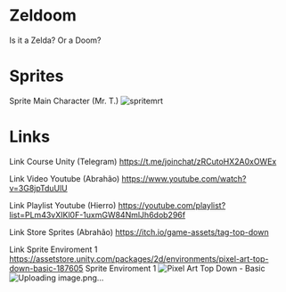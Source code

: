 # Zeldoom
Is it a Zelda? Or a Doom?

# Sprites
Sprite Main Character (Mr. T.)
![spritemrt](https://user-images.githubusercontent.com/78667060/160908980-198750b7-9d11-4281-9011-20e9c2da0c81.png)

# Links
Link Course Unity (Telegram)
https://t.me/joinchat/zRCutoHX2A0xOWEx

Link Video Youtube (Abrahão)
https://www.youtube.com/watch?v=3G8jpTduUlU

Link Playlist Youtube (Hierro)
https://youtube.com/playlist?list=PLm43vXIKl0F-1uxmGW84NmlJh6dob296f

Link Store Sprites (Abrahão)
https://itch.io/game-assets/tag-top-down

Link Sprite Enviroment 1
https://assetstore.unity.com/packages/2d/environments/pixel-art-top-down-basic-187605
Sprite Enviroment 1
<img src="https://img.itch.zone/aW1nLzU4ODcxMzUucG5n/original/A%2B%2Fbft.png" alt="Pixel Art Top Down - Basic"/>![Uploading image.png…]()


